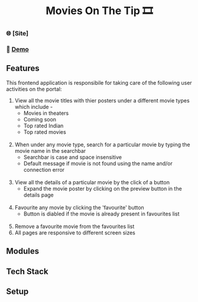 <h1 align="center">Movies On The Tip 🎞️</h1>

### 🌐 [Site]
### 🔴 [Demo](https://www.youtube.com/watch?v=TkSwuNl_HEA&ab_channel=SubhamDas)

## Features
This frontend application is responsibile for taking care of the following user activities on the portal:
1. View all the movie titles with thier posters under a different movie types which include -
    - Movies in theaters
    - Coming soon
    - Top rated Indian
    - Top rated movies
<br><br>
1. When under any movie type, search for a particular movie by typing the movie name in the searchbar
    - Searchbar is case and space insensitive
    - Default message if movie is not found using the name and/or connection error
<br><br>
1. View all the details of a particular movie by the click of a button
    - Expand the movie poster by clicking on the preview button in the details page
<br><br>
1. Favourite any movie by clicking the 'favourite' button
    - Button is diabled if the movie is already present in favourites list
<br><br>
1. Remove a favourite movie from the favourites list
1. All pages are responsive to different screen sizes
## Modules


## Tech Stack

## Setup
